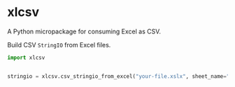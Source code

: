 # xlcsv

A Python micropackage for consuming Excel as CSV.

Build CSV `StringIO` from Excel files.

```py
import xlcsv


stringio = xlcsv.csv_stringio_from_excel("your-file.xslx", sheet_name="sheet_name")
```
